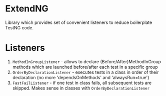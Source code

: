# ExtendNG

Library which provides set of convenient listeners to reduce boilerplate TestNG code.  

# Listeners

1. ```MethodInGroupListener``` - allows to declare (Before/After)MethodInGroup methods which are launched before/after each test in a specific group
2. ```OrderByDeclarationListener``` - executes tests in a class in order of their declaration (no more 'dependsOnMethods' and 'alwaysRun=true')
3. ```FastFailListener``` - if one test in class fails, all subsequent tests are skipped. Makes sense in classes with ```OrderByDeclarationListener```
